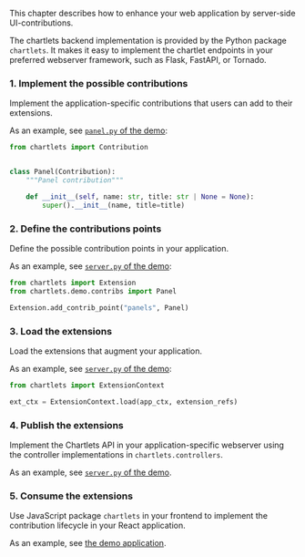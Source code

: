 This chapter describes how to enhance your web application by server-side 
UI-contributions.  

The chartlets backend implementation is provided by the Python package `chartlets`.
It makes it easy to implement the chartlet endpoints in your preferred
webserver framework, such as Flask, FastAPI, or Tornado. 

### 1. Implement the possible contributions

Implement the application-specific contributions that users 
can add to their extensions.

As an example, see [`panel.py` of the demo](chartlets.py/chartlets/demo/contribs/panel.py):

```python
from chartlets import Contribution


class Panel(Contribution):
    """Panel contribution"""

    def __init__(self, name: str, title: str | None = None):
        super().__init__(name, title=title)
```

### 2. Define the contributions points

Define the possible contribution points in your application.

As an example, see [`server.py` of the demo](chartlets.py/chartlets/demo/server.py):

```python
from chartlets import Extension
from chartlets.demo.contribs import Panel

Extension.add_contrib_point("panels", Panel)
```

### 3. Load the extensions

Load the extensions that augment your application.

As an example, see [`server.py` of the demo](chartlets.py/chartlets/demo/server.py):

```python
from chartlets import ExtensionContext

ext_ctx = ExtensionContext.load(app_ctx, extension_refs)
```

### 4. Publish the extensions 

Implement the Chartlets API in your application-specific webserver using
the controller implementations in `chartlets.controllers`. 

As an example, see [`server.py` of the demo](chartlets.py/chartlets/demo/server.py).

### 5. Consume the extensions

Use JavaScript package `chartlets` in your frontend to implement the 
contribution lifecycle in your React application.

As an example, see [the demo application](chartlets.js/src/demo).

